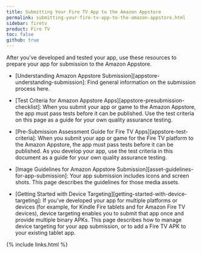 ```yaml
---
title: Submitting Your Fire TV App to the Amazon Appstore
permalink: submitting-your-fire-tv-app-to-the-amazon-appstore.html
sidebar: firetv
product: Fire TV
toc: false
github: true
---
```



After you’ve developed and tested your app, use these resources to prepare your app for submission to the Amazon Appstore.

*  [Understanding Amazon Appstore Submission][appstore-understanding-submission]: Find general information on the submission process here.
*  [Test Criteria for Amazon Appstore Apps][appstore-presubmission-checklist]: When you submit your app or game to the Amazon Appstore, the app must pass tests before it can be published. Use the test criteria on this page as a guide for your own quality assurance testing.
*  [Pre-Submission Assessment Guide for Fire TV Apps][appstore-test-criteria]: When you submit your app or game for the Fire TV platform to the Amazon Appstore, the app must pass tests before it can be published. As you develop your app, use the test criteria in this document as a guide for your own quality assurance testing.

*  [Image Guidelines for Amazon Appstore Submission][asset-guidelines-for-app-submission]: Your app submission includes icons and screen shots. This page describes the guidelines for those media assets.
* [Getting Started with Device Targeting][getting-started-with-device-targeting]: If you’ve developed your app for multiple platforms or devices (for example, for Kindle Fire tablets and for Amazon Fire TV devices), device targeting enables you to submit that app once and provide multiple binary APKs. This page describes how to manage device targeting for your app submission, or to add a Fire TV APK to your existing tablet app.

{% include links.html %}

